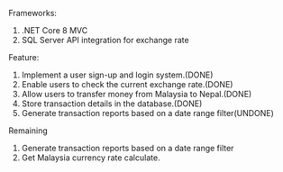 Frameworks:
1. .NET Core 8 MVC
2. SQL Server
API integration for exchange rate 

Feature: 
1. Implement a user sign-up and login system.(DONE)
2. Enable users to check the current exchange rate.(DONE)
3. Allow users to transfer money from Malaysia to Nepal.(DONE)
4. Store transaction details in the database.(DONE)
5. Generate transaction reports based on a date range filter(UNDONE)

Remaining
1. Generate transaction reports based on a date range filter
2. Get Malaysia currency rate calculate. 
